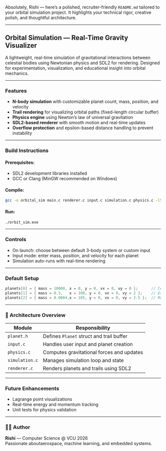 Absolutely, Rishi — here’s a polished, recruiter-friendly `README.md` tailored to your orbital simulation project. It highlights your technical rigor, creative polish, and thoughtful architecture.

---

## Orbital Simulation — Real-Time Gravity Visualizer

A lightweight, real-time simulation of gravitational interactions between celestial bodies using Newtonian physics and SDL2 for rendering. Designed for experimentation, visualization, and educational insight into orbital mechanics.

---

### Features

- **N-body simulation** with customizable planet count, mass, position, and velocity  
-  **Trail rendering** for visualizing orbital paths (fixed-length circular buffer)  
-  **Physics engine** using Newton’s law of universal gravitation  
-  **SDL2-based renderer** with smooth motion and real-time updates  
-  **Overflow protection** and epsilon-based distance handling to prevent instability  

---

###  Build Instructions

#### Prerequisites:
- SDL2 development libraries installed
- GCC or Clang (MinGW recommended on Windows)

#### Compile:
```bash
gcc -o orbital_sim main.c renderer.c input.c simulation.c physics.c -lSDL2 -lm
```

#### Run:
```bash
./orbit_sim.exe
```

---

### Controls

- On launch: choose between default 3-body system or custom input
- Input mode: enter mass, position, and velocity for each planet
- Simulation auto-runs with real-time rendering

---

### Default Setup

```c
planets[0] = { mass = 10000, x = 0, y = 0, vx = 0, vy = 0 };      // Central body  
planets[1] = { mass = 0.3,   x = 100, y = 0, vx = 0, vy = 2 };    // Earth-like  
planets[2] = { mass = 0.0004,x = 105, y = 0, vx = 0, vy = 2.5 };  // Moon-like  
```

---

### 🧠 Architecture Overview

| Module       | Responsibility                          |
|--------------|------------------------------------------|
| `planet.h`   | Defines `Planet` struct and trail buffer |
| `input.c`    | Handles user input and planet creation   |
| `physics.c`  | Computes gravitational forces and updates|
| `simulation.c` | Manages simulation loop and state      |
| `renderer.c` | Renders planets and trails using SDL2    |

---

### Future Enhancements

-  Lagrange point visualizations  
-  Real-time energy and momentum tracking   
-  Unit tests for physics validation

---

### 👨‍💻 Author

**Rishi** — Computer Science @ VCU 2026  
Passionate aboutaerospace, machine learning, and embedded systems.  

